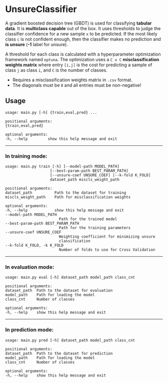 # UnsureClassifier

A gradient boosted decision tree (GBDT) is used for classifying **tabular data**. It is **multiclass capable** out of the box. It uses thresholds to judge the classifier confidence for a new sample `x` to be predicted. If the most likely class `c` is not confident enough, then the classifier makes no prediction and **is unsure** (**-1** label for unsure).

A threshold for each class is calculated with a hyperparameter optimization framework named `optuna`. The optimization uses a `C x C` **misclassification weights matrix** where entry `[i,j]` is the cost for predicting a sample of class `j` as class `i`, and `C` is the number of classes.
* Requires a misclassification weights matrix in `.csv` format.
* The diagonals must be `0` and all entries must be non-negative!

## Usage

    usage: main.py [-h] {train,eval,pred} ...

    positional arguments:
    {train,eval,pred}

    optional arguments:
    -h, --help         show this help message and exit

***
### In training mode:
    usage: main.py train [-h] [--model-path MODEL_PATH]
                        [--best-param-path BEST_PARAM_PATH]
                        [--unsure-coef UNSURE_COEF] [--k-fold K_FOLD]
                        dataset_path miscls_weight_path

    positional arguments:
    dataset_path          Path to the dataset for training
    miscls_weight_path    Path for misclassification weights

    optional arguments:
    -h, --help            show this help message and exit
    --model-path MODEL_PATH
                            Path for the trained model
    --best-param-path BEST_PARAM_PATH
                            Path for the training parameters
    --unsure-coef UNSURE_COEF
                            Weighting coefficient for minimizing unsure
                            classification
    --k-fold K_FOLD, -k K_FOLD
                            Number of folds to use for Cross Validation

***
### In evaluation mode:
    usage: main.py eval [-h] dataset_path model_path class_cnt

    positional arguments:
    dataset_path  Path to the dataset for evaluation
    model_path    Path for loading the model
    class_cnt     Number of classes

    optional arguments:
    -h, --help    show this help message and exit

***
### In prediction mode:
    usage: main.py pred [-h] dataset_path model_path class_cnt

    positional arguments:
    dataset_path  Path to the dataset for prediction
    model_path    Path for loading the model
    class_cnt     Number of classes

    optional arguments:
    -h, --help    show this help message and exit
